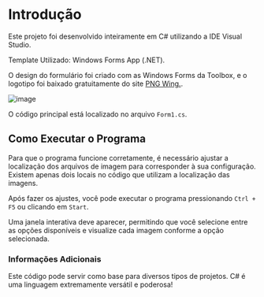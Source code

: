 # Introdução

Este projeto foi desenvolvido inteiramente em C# utilizando a IDE Visual Studio.

Template Utilizado: Windows Forms App (.NET).

O design do formulário foi criado com as Windows Forms da Toolbox, e o logotipo foi baixado gratuitamente do site <a href="https://www.pngwing.com">PNG Wing.</a>.

![image](https://github.com/LeRodrigues2005/visualizador-de-produtos/assets/97632543/d808f1fa-98a0-4aaf-ab07-1e519b2982cf)

O código principal está localizado no arquivo `Form1.cs`.

## Como Executar o Programa
Para que o programa funcione corretamente, é necessário ajustar a localização dos arquivos de imagem para corresponder à sua configuração. Existem apenas dois locais no código que utilizam a localização das imagens.

Após fazer os ajustes, você pode executar o programa pressionando `Ctrl + F5` ou clicando em `Start`.

Uma janela interativa deve aparecer, permitindo que você selecione entre as opções disponíveis e visualize cada imagem conforme a opção selecionada.

### Informações Adicionais
Este código pode servir como base para diversos tipos de projetos. C# é uma linguagem extremamente versátil e poderosa!


